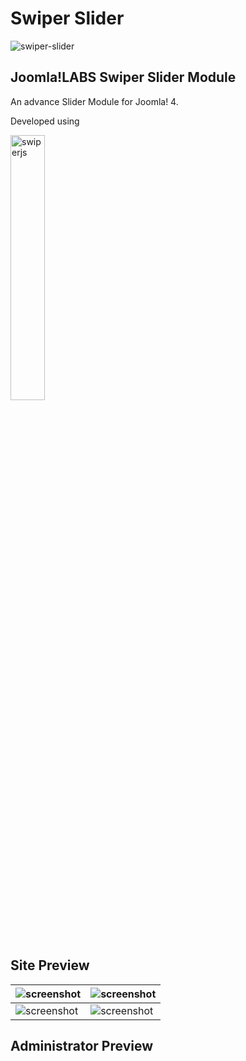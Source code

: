 Swiper Slider
====================
![swiper-slider](https://user-images.githubusercontent.com/906604/91635509-5b882900-e9f9-11ea-869d-73ac6f2822bc.png)

Joomla!LABS Swiper Slider Module
---------------------

An advance Slider Module for Joomla! 4.

Developed using

<a href="https://swiperjs.com" target="_blank"><img src="https://swiperjs.com/i/share-banner.png" width="33%" alt="swiperjs" /></a>


Site Preview
---------------------

| ![screenshot](https://user-images.githubusercontent.com/906604/91639537-9600be80-ea17-11ea-81b9-782c99038594.png "Joomla!LABS Swiper Slider Module Site Screenshot")  | ![screenshot](https://user-images.githubusercontent.com/906604/91639552-b466ba00-ea17-11ea-9e71-01332efcf37c.png "Joomla!LABS Swiper Slider Module Site Screenshot")  |
| ------------- | ------------- |
| ![screenshot](https://user-images.githubusercontent.com/906604/91639556-c183a900-ea17-11ea-840d-78a28b7941bf.png "Joomla!LABS Swiper Slider Module Site Screenshot")  | ![screenshot](https://user-images.githubusercontent.com/906604/91639688-9cdc0100-ea18-11ea-843d-9f2c63563bba.png "Joomla!LABS Swiper Slider Module Site Screenshot")  |


Administrator Preview
---------------------

